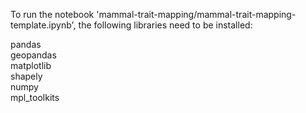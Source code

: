 To run the notebook 'mammal-trait-mapping/mammal-trait-mapping-template.ipynb', the following libraries need to be installed:
<dl>
  <dt>pandas</dt>
  <dt>geopandas</dt>
  <dt>matplotlib</dt>
  <dt>shapely</dt>
  <dt>numpy</dt>
  <dt>mpl_toolkits</dt>
</dl>
